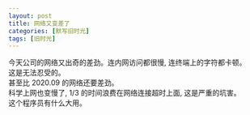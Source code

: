 ```yaml
---
layout: post
title: 网络又变差了
categories: [默写旧时光]
tags: [旧时光]
---
```


今天公司的网络又出奇的差劲。连内网访问都很慢, 连终端上的字符都卡顿。  
这是无法忍受的。  
甚至比 2020.09 的网络还要差劲。  
科学上网也变慢了, 1/3 的时间浪费在网络连接超时上面, 这是严重的坑害。  
这个程序员有什么大用。
